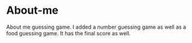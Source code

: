 # About-me
About me guessing game. I added a number guessing game as well as a food guessing game. It has the final score as well.